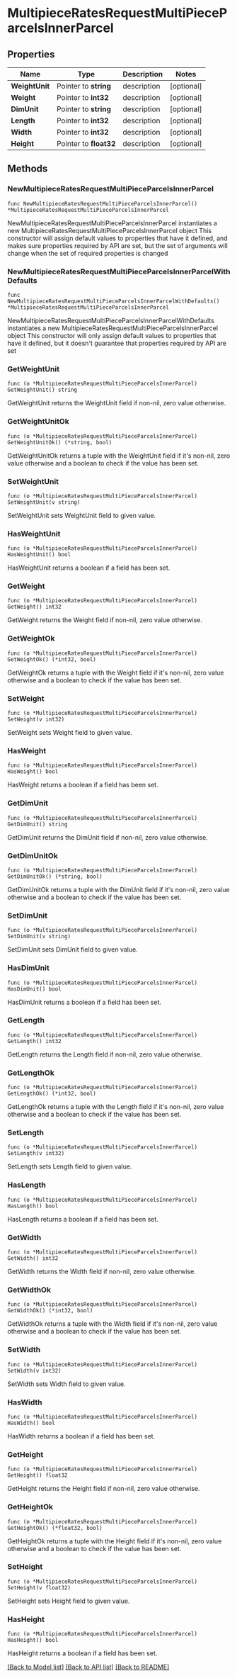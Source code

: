 # MultipieceRatesRequestMultiPieceParcelsInnerParcel

## Properties

Name | Type | Description | Notes
------------ | ------------- | ------------- | -------------
**WeightUnit** | Pointer to **string** | description | [optional] 
**Weight** | Pointer to **int32** | description | [optional] 
**DimUnit** | Pointer to **string** | description | [optional] 
**Length** | Pointer to **int32** | description | [optional] 
**Width** | Pointer to **int32** | description | [optional] 
**Height** | Pointer to **float32** | description | [optional] 

## Methods

### NewMultipieceRatesRequestMultiPieceParcelsInnerParcel

`func NewMultipieceRatesRequestMultiPieceParcelsInnerParcel() *MultipieceRatesRequestMultiPieceParcelsInnerParcel`

NewMultipieceRatesRequestMultiPieceParcelsInnerParcel instantiates a new MultipieceRatesRequestMultiPieceParcelsInnerParcel object
This constructor will assign default values to properties that have it defined,
and makes sure properties required by API are set, but the set of arguments
will change when the set of required properties is changed

### NewMultipieceRatesRequestMultiPieceParcelsInnerParcelWithDefaults

`func NewMultipieceRatesRequestMultiPieceParcelsInnerParcelWithDefaults() *MultipieceRatesRequestMultiPieceParcelsInnerParcel`

NewMultipieceRatesRequestMultiPieceParcelsInnerParcelWithDefaults instantiates a new MultipieceRatesRequestMultiPieceParcelsInnerParcel object
This constructor will only assign default values to properties that have it defined,
but it doesn't guarantee that properties required by API are set

### GetWeightUnit

`func (o *MultipieceRatesRequestMultiPieceParcelsInnerParcel) GetWeightUnit() string`

GetWeightUnit returns the WeightUnit field if non-nil, zero value otherwise.

### GetWeightUnitOk

`func (o *MultipieceRatesRequestMultiPieceParcelsInnerParcel) GetWeightUnitOk() (*string, bool)`

GetWeightUnitOk returns a tuple with the WeightUnit field if it's non-nil, zero value otherwise
and a boolean to check if the value has been set.

### SetWeightUnit

`func (o *MultipieceRatesRequestMultiPieceParcelsInnerParcel) SetWeightUnit(v string)`

SetWeightUnit sets WeightUnit field to given value.

### HasWeightUnit

`func (o *MultipieceRatesRequestMultiPieceParcelsInnerParcel) HasWeightUnit() bool`

HasWeightUnit returns a boolean if a field has been set.

### GetWeight

`func (o *MultipieceRatesRequestMultiPieceParcelsInnerParcel) GetWeight() int32`

GetWeight returns the Weight field if non-nil, zero value otherwise.

### GetWeightOk

`func (o *MultipieceRatesRequestMultiPieceParcelsInnerParcel) GetWeightOk() (*int32, bool)`

GetWeightOk returns a tuple with the Weight field if it's non-nil, zero value otherwise
and a boolean to check if the value has been set.

### SetWeight

`func (o *MultipieceRatesRequestMultiPieceParcelsInnerParcel) SetWeight(v int32)`

SetWeight sets Weight field to given value.

### HasWeight

`func (o *MultipieceRatesRequestMultiPieceParcelsInnerParcel) HasWeight() bool`

HasWeight returns a boolean if a field has been set.

### GetDimUnit

`func (o *MultipieceRatesRequestMultiPieceParcelsInnerParcel) GetDimUnit() string`

GetDimUnit returns the DimUnit field if non-nil, zero value otherwise.

### GetDimUnitOk

`func (o *MultipieceRatesRequestMultiPieceParcelsInnerParcel) GetDimUnitOk() (*string, bool)`

GetDimUnitOk returns a tuple with the DimUnit field if it's non-nil, zero value otherwise
and a boolean to check if the value has been set.

### SetDimUnit

`func (o *MultipieceRatesRequestMultiPieceParcelsInnerParcel) SetDimUnit(v string)`

SetDimUnit sets DimUnit field to given value.

### HasDimUnit

`func (o *MultipieceRatesRequestMultiPieceParcelsInnerParcel) HasDimUnit() bool`

HasDimUnit returns a boolean if a field has been set.

### GetLength

`func (o *MultipieceRatesRequestMultiPieceParcelsInnerParcel) GetLength() int32`

GetLength returns the Length field if non-nil, zero value otherwise.

### GetLengthOk

`func (o *MultipieceRatesRequestMultiPieceParcelsInnerParcel) GetLengthOk() (*int32, bool)`

GetLengthOk returns a tuple with the Length field if it's non-nil, zero value otherwise
and a boolean to check if the value has been set.

### SetLength

`func (o *MultipieceRatesRequestMultiPieceParcelsInnerParcel) SetLength(v int32)`

SetLength sets Length field to given value.

### HasLength

`func (o *MultipieceRatesRequestMultiPieceParcelsInnerParcel) HasLength() bool`

HasLength returns a boolean if a field has been set.

### GetWidth

`func (o *MultipieceRatesRequestMultiPieceParcelsInnerParcel) GetWidth() int32`

GetWidth returns the Width field if non-nil, zero value otherwise.

### GetWidthOk

`func (o *MultipieceRatesRequestMultiPieceParcelsInnerParcel) GetWidthOk() (*int32, bool)`

GetWidthOk returns a tuple with the Width field if it's non-nil, zero value otherwise
and a boolean to check if the value has been set.

### SetWidth

`func (o *MultipieceRatesRequestMultiPieceParcelsInnerParcel) SetWidth(v int32)`

SetWidth sets Width field to given value.

### HasWidth

`func (o *MultipieceRatesRequestMultiPieceParcelsInnerParcel) HasWidth() bool`

HasWidth returns a boolean if a field has been set.

### GetHeight

`func (o *MultipieceRatesRequestMultiPieceParcelsInnerParcel) GetHeight() float32`

GetHeight returns the Height field if non-nil, zero value otherwise.

### GetHeightOk

`func (o *MultipieceRatesRequestMultiPieceParcelsInnerParcel) GetHeightOk() (*float32, bool)`

GetHeightOk returns a tuple with the Height field if it's non-nil, zero value otherwise
and a boolean to check if the value has been set.

### SetHeight

`func (o *MultipieceRatesRequestMultiPieceParcelsInnerParcel) SetHeight(v float32)`

SetHeight sets Height field to given value.

### HasHeight

`func (o *MultipieceRatesRequestMultiPieceParcelsInnerParcel) HasHeight() bool`

HasHeight returns a boolean if a field has been set.


[[Back to Model list]](../README.md#documentation-for-models) [[Back to API list]](../README.md#documentation-for-api-endpoints) [[Back to README]](../README.md)


